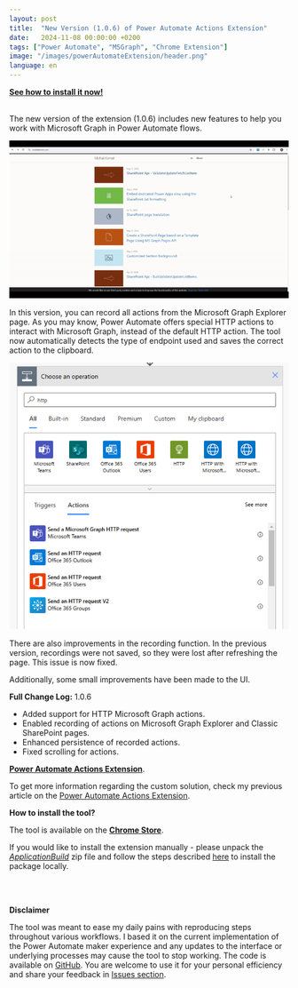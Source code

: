 ```yaml
---
layout: post
title:  "New Version (1.0.6) of Power Automate Actions Extension"
date:   2024-11-08 00:00:00 +0200
tags: ["Power Automate", "MSGraph", "Chrome Extension"]
image: "/images/powerAutomateExtension/header.png"
language: en
---
```


[**See how to install it now!**](#how-to-install-the-tool) 
<br />
<br />

The new version of the extension (1.0.6) includes new features to help you work with Microsoft Graph in Power Automate flows.

![Recorded Actions](/images/powerAutomateExtension/Version106/MsGraphActions.gif)

In this version, you can record all actions from the Microsoft Graph Explorer page. As you may know, Power Automate offers special HTTP actions to interact with Microsoft Graph, instead of the default HTTP action. The tool now automatically detects the type of endpoint used and saves the correct action to the clipboard.

![HTTP Actions](/images/powerAutomateExtension/Version106/HTTPActions.png)


There are also improvements in the recording function. In the previous version, recordings were not saved, so they were lost after refreshing the page. This issue is now fixed.

Additionally, some small improvements have been made to the UI.

**Full Change Log:**
1.0.6
- Added support for HTTP Microsoft Graph actions.
- Enabled recording of actions on Microsoft Graph Explorer and Classic SharePoint pages.
- Enhanced persistence of recorded actions.
- Fixed scrolling for actions.

 **[Power Automate Actions Extension](https://chrome.google.com/webstore/detail/power-automate-actions-ha/eoeddkppcaagdeafjfiopeldffkhjodl?hl=pl&authuser=0)**.

To get more information regarding the custom solution, check my previous article on the [Power Automate Actions Extension](https://michalkornet.com/2023/05/23/Power-Automate-Actions-Chrome-Extension.html).


<strong id="how-to-install-the-tool">How to install the tool?</strong>

The tool is available on the **[Chrome Store](https://chrome.google.com/webstore/detail/power-automate-actions-ha/eoeddkppcaagdeafjfiopeldffkhjodl?hl=pl&authuser=0)**.

If you would like to install the extension manually - please unpack the *[ApplicationBuild](https://github.com/mkm17/powerautomate-actions-extension/blob/main/ApplicationBuild.zip)* zip file and follow the steps described [here](https://support.google.com/chrome/a/answer/2714278?hl=en) to install the package locally. 


<br />
<br />

 **Disclaimer**

The tool was meant to ease my daily pains with reproducing steps throughout various workflows. I based it on the current implementation of the Power Automate maker experience and any updates to the interface or underlying processes may cause the tool to stop working. 
The code is available on [GitHub](https://github.com/mkm17/powerautomate-actions-extension/tree/main). You are welcome to use it for your personal efficiency and share your feedback in [Issues section](https://github.com/mkm17/powerautomate-actions-extension/issues).

<br />